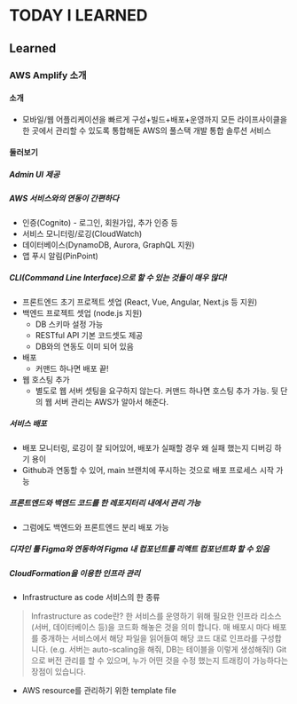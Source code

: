 # TODAY I LEARNED

## Learned

### AWS Amplify 소개

#### 소개

- 모바일/웹 어플리케이션을 빠르게 구성+빌드+배포+운영까지 모든 라이프사이클을 한 곳에서 관리할 수 있도록 통합해둔 AWS의 풀스택 개발 통합 솔루션 서비스

#### 둘러보기

##### Admin UI 제공

##### AWS 서비스와의 연동이 간편하다

- 인증(Cognito) - 로그인, 회원가입, 추가 인증 등
- 서비스 모니터링/로깅(CloudWatch)
- 데이터베이스(DynamoDB, Aurora, GraphQL 지원)
- 앱 푸시 알림(PinPoint)

##### CLI(Command Line Interface)으로 할 수 있는 것들이 매우 많다!

- 프론트엔드 초기 프로젝트 셋업 (React, Vue, Angular, Next.js 등 지원)
- 백엔드 프로젝트 셋업 (node.js 지원)
    - DB 스키마 설정 가능
    - RESTful API 기본 코드셋도 제공
    - DB와의 연동도 이미 되어 있음
- 배포
    - 커맨드 하나면 배포 끝!
- 웹 호스팅 추가
    - 별도로 웹 서버 셋팅을 요구하지 않는다. 커맨드 하나면 호스팅 추가 가능. 뒷 단의 웹 서버 관리는 AWS가 알아서 해준다.

##### 서비스 배포

- 배포 모니터링, 로깅이 잘 되어있어, 배포가 실패할 경우 왜 실패 했는지 디버깅 하기 용이
- Github과 연동할 수 있어, main 브랜치에 푸시하는 것으로 배포 프로세스 시작 가능

##### 프론트엔드와 백엔드 코드를 한 레포지터리 내에서 관리 가능

- 그럼에도 백엔드와 프론트엔드 분리 배포 가능

##### 디자인 툴 Figma와 연동하여 Figma 내 컴포넌트를 리액트 컴포넌트화 할 수 있음

##### CloudFormation을 이용한 인프라 관리

- Infrastructure as code 서비스의 한 종류

> Infrastructure as code란?
한 서비스를 운영하기 위해 필요한 인프라 리소스(서버, 데이터베이스 등)을 코드화 해놓은 것을 의미 합니다. 매 배포시 마다 배포를 중개하는 서비스에서 해당 파일을 읽어들여 해당 코드 대로 인프라를 구성합니다. (e.g. 서버는 auto-scaling을 해줘, DB는 테이블을 이렇게 생성해줘!)
Git으로 버전 관리를 할 수 있으며, 누가 어떤 것을 수정 했는지 트래킹이 가능하다는 장점이 있습니다.

- AWS resource를 관리하기 위한 template file

